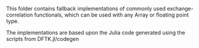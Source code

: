 This folder contains fallback implementations of commonly used exchange-correlation
functionals, which can be used with any Array or floating point type.

The implementations are based upon the Julia code generated using
the scripts from DFTK.jl/codegen
